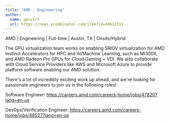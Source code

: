 ```yaml
---
title: "AMD : Engineering"
author:
  name: gpuvirt
  url: https://news.ycombinator.com/item?id=40612311
---
```

AMD | Engineering | Full-time | Austin, TX | Onsite&#x2F;Hybrid

The GPU virtualization team works on enabling SRIOV virtualization for AMD Instinct Accelerators for HPC and AI&#x2F;Machine Learning, such as MI300X, and AMD Radeon Pro GPUs for Cloud Gaming + VDI. We also collaborate with Cloud Service Providers like AWS and Microsoft Azure to provide platform software enabling our AMD solution.

There&#x27;s a lot of incredibly exciting work up ahead, and we&#x27;re looking for passionate engineers to join us in the following roles!

Software Engineer: <a href="https:&#x2F;&#x2F;careers.amd.com&#x2F;careers-home&#x2F;jobs&#x2F;47820?lang=en-us" rel="nofollow">https:&#x2F;&#x2F;careers.amd.com&#x2F;careers-home&#x2F;jobs&#x2F;47820?lang=en-us</a>

DevOps&#x2F;Verification Engineer: <a href="https:&#x2F;&#x2F;careers.amd.com&#x2F;careers-home&#x2F;jobs&#x2F;48527?lang=en-us" rel="nofollow">https:&#x2F;&#x2F;careers.amd.com&#x2F;careers-home&#x2F;jobs&#x2F;48527?lang=en-us</a>
